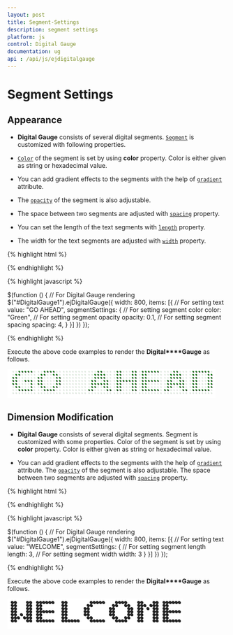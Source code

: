 ```yaml
---
layout: post
title: Segment-Settings
description: segment settings
platform: js
control: Digital Gauge
documentation: ug
api : /api/js/ejdigitalgauge
---
```


# Segment Settings

## Appearance

* **Digital Gauge** consists of several digital segments. [`Segment`](../api/ejdigitalgauge#members:items-segmentsettings) is customized with following properties. 

* [`Color`](../api/ejdigitalgauge#members:items-segmentsettings-color) of the segment is set by using **color** property. Color is either given as string or hexadecimal value. 

* You can add gradient effects to the segments with the help of [`gradient`](../api/ejdigitalgauge#members:items-segmentsettings-gradient) attribute. 

* The [`opacity`](../api/ejdigitalgauge#members:items-segmentsettings-opacity) of the segment is also adjustable. 

* The space between two segments are adjusted with [`spacing`](../api/ejdigitalgauge#members:items-segmentsettings-spacing) property.

* You can set the length of the text segments with [`length`](../api/ejdigitalgauge#members:items-segmentsettings-length) property.

* The width for the text segments are adjusted with [`width`](../api/ejdigitalgauge#members:items-segmentsettings-width) property.

{% highlight html %}

<div id="DigitalGauge1"></div>

{% endhighlight %}

{% highlight javascript %}

  $(function () {
        // For Digital Gauge rendering
        $("#DigitalGauge1").ejDigitalGauge({
            width: 800,
            items: [{
                // For setting text
                value: "GO AHEAD",
                segmentSettings: {
                    // For setting segment color
                    color: "Green",
                    // For setting segment opacity
                    opacity: 0.1,
                    // For setting segment spacing
                    spacing: 4,
                }
            }]
        })
    });


{% endhighlight %}

Execute the above code examples to render the **Digital****Gauge** as follows.

![](/js/DigitalGauge/Segment-Settings_images/Segment-Settings_img1.png)

## Dimension Modification

* **Digital Gauge** consists of several digital segments. Segment is customized with some properties. Color of the segment is set by using **color** property. Color is either given as string or hexadecimal value. 

* You can add gradient effects to the segments with the help of [`gradient`](../api/ejdigitalgauge#members:items-segmentsettings-gradient) attribute. The [`opacity`](../api/ejdigitalgauge#members:items-segmentsettings-opacity) of the segment is also adjustable. The space between two segments are adjusted with [`spacing`](../api/ejdigitalgauge#members:items-segmentsettings-spacing) property.


{% highlight html %}

<div id="DigitalGauge1"></div>

{% endhighlight %}

{% highlight javascript %}

 $(function () {
        // For Digital Gauge rendering
        $("#DigitalGauge1").ejDigitalGauge({
            width: 800,
            items: [{
                // For setting text
                value: "WELCOME",
                segmentSettings: {
                    // For setting segment length
                    length: 3,
                    // For setting segment width
                    width: 3
                }
            }]
        })
    });


{% endhighlight %}



Execute the above code examples to render the **Digital****Gauge** as follows.

![](/js/DigitalGauge/Segment-Settings_images/Segment-Settings_img2.png)

